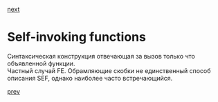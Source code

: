 <a href="05.md">next</a>

<h1>Self-invoking functions</h1>

<div>
Синтаксическая конструкция отвечающая за вызов только что объявленной функции.<br/>
Частный случай FE.  Обрамляющие скобки не единственный способ описания SEF, однако наиболее часто встречающийся.
</div>

<a href="03.md">prev</a>
